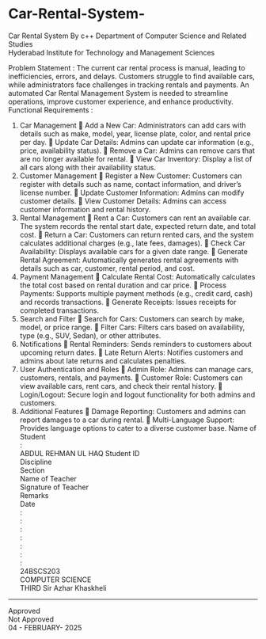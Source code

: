 # Car-Rental-System-
Car Rental System By c++
Department of Computer Science and Related Studies  
Hyderabad Institute for Technology and Management Sciences  
  
Problem Statement : 
The current car rental process is manual, leading to inefficiencies, errors, and delays. 
Customers struggle to find available cars, while administrators face challenges in tracking 
rentals and payments. An automated Car Rental Management System is needed to 
streamline operations, improve customer experience, and enhance productivity. 
Functional Requirements : 
1. Car Management 
 Add a New Car: Administrators can add cars with details such as make, model, 
year, license plate, color, and rental price per day. 
 Update Car Details: Admins can update car information (e.g., price, availability 
status). 
 Remove a Car: Admins can remove cars that are no longer available for rental. 
 View Car Inventory: Display a list of all cars along with their availability status. 
2. Customer Management 
 Register a New Customer: Customers can register with details such as name, 
contact information, and driver’s license number. 
 Update Customer Information: Admins can modify customer details. 
 View Customer Details: Admins can access customer information and rental 
history. 
3. Rental Management 
 Rent a Car: Customers can rent an available car. The system records the rental start 
date, expected return date, and total cost. 
 Return a Car: Customers can return rented cars, and the system calculates 
additional charges (e.g., late fees, damages). 
 Check Car Availability: Displays available cars for a given date range. 
 Generate Rental Agreement: Automatically generates rental agreements with details 
such as car, customer, rental period, and cost. 
4. Payment Management 
 Calculate Rental Cost: Automatically calculates the total cost based on rental 
duration and car price. 
 Process Payments: Supports multiple payment methods (e.g., credit card, cash) and 
records transactions. 
 Generate Receipts: Issues receipts for completed transactions. 
5. Search and Filter 
 Search for Cars: Customers can search by make, model, or price range. 
 Filter Cars: Filters cars based on availability, type (e.g., SUV, Sedan), or other 
attributes. 
6. Notifications 
 Rental Reminders: Sends reminders to customers about upcoming return dates. 
 Late Return Alerts: Notifies customers and admins about late returns and calculates 
penalties. 
7. User Authentication and Roles 
 Admin Role: Admins can manage cars, customers, rentals, and payments. 
 Customer Role: Customers can view available cars, rent cars, and check their rental 
history. 
 Login/Logout: Secure login and logout functionality for both admins and 
customers. 
8. Additional Features 
 Damage Reporting: Customers and admins can report damages to a car during 
rental. 
 Multi-Language Support: Provides language options to cater to a diverse customer 
base. 
Name of Student   
:            
ABDUL REHMAN UL HAQ 
Student ID    
Discipline    
Section     
Name of Teacher   
Signature of Teacher  
Remarks    
Date    
:            
:            
:            
:                     
:            
:           
:                     
24BSCS203  
COMPUTER SCIENCE  
THIRD 
Sir Azhar Khaskheli 
_____________________________ 
Approved       
Not Approved    
04 - FEBRUARY- 2025
